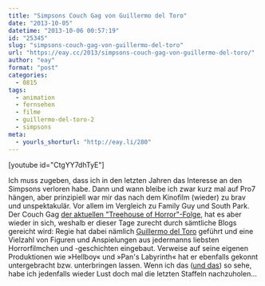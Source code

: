 ```yaml
---
title: "Simpsons Couch Gag von Guillermo del Toro"
date: "2013-10-05"
datetime: "2013-10-06 00:57:19"
id: "25345"
slug: "simpsons-couch-gag-von-guillermo-del-toro"
url: "https://eay.cc/2013/simpsons-couch-gag-von-guillermo-del-toro/"
author: "eay"
format: "post"
categories:
  - 0815
tags:
  - animation
  - fernsehen
  - filme
  - guillermo-del-toro-2
  - simpsons
meta:
  - yourls_shorturl: "http://eay.li/280"
---
```


\[youtube id="CtgYY7dhTyE"\]

Ich muss zugeben, dass ich in den letzten Jahren das Interesse an den Simpsons verloren habe. Dann und wann bleibe ich zwar kurz mal auf Pro7 hängen, aber prinzipiell war mir das nach dem Kinofilm (wieder) zu brav und unspektakulär. Vor allem im Vergleich zu Family Guy und South Park. Der Couch Gag [der aktuellen "Treehouse of Horror"-Folge](http://simpsons.wikia.com/wiki/Treehouse_of_Horror_XXIV), hat es aber wieder in sich, weshalb er dieser Tage zurecht durch sämtliche Blogs gereicht wird: Regie hat dabei nämlich [Guillermo del Toro](https://de.wikipedia.org/wiki/Guillermo_del_Toro) geführt und eine Vielzahl von Figuren und Anspielungen aus jedermanns liebsten Horrorfilmchen und -geschichten eingebaut. Verweise auf seine eigenen Produktionen wie »Hellboy« und »Pan's Labyrinth« hat er ebenfalls gekonnt untergebracht bzw. unterbringen lassen. Wenn ich das ([und das](https://www.youtube.com/watch?v=XqRYPSPMmyU)) so sehe, habe ich jedenfalls wieder Lust doch mal die letzten Staffeln nachzuholen...
